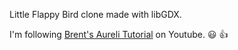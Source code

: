 Little Flappy Bird clone made with libGDX.

I'm following [Brent's Aureli Tutorial](https://www.youtube.com/playlist?list=PLZm85UZQLd2TPXpUJfDEdWTSgszionbJy) on Youtube. :smiley: :+1:
